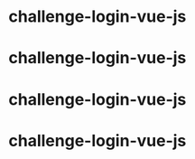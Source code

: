 # challenge-login-vue-js
# challenge-login-vue-js
# challenge-login-vue-js
# challenge-login-vue-js
